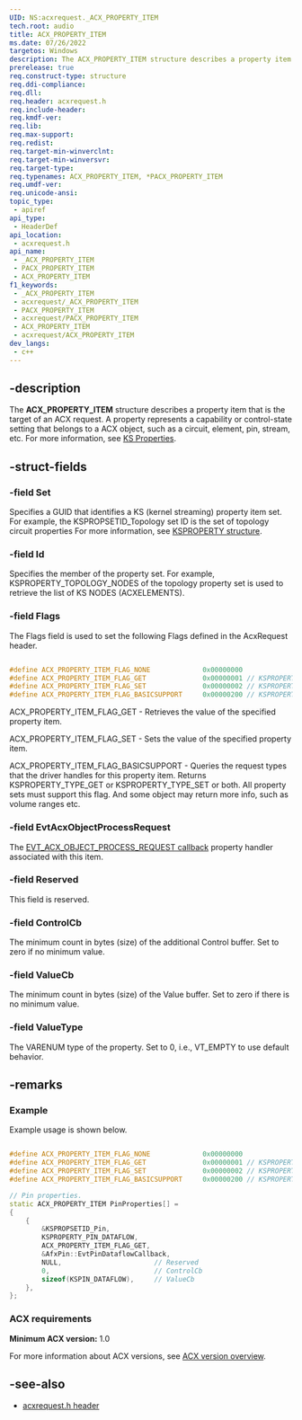 ```yaml
---
UID: NS:acxrequest._ACX_PROPERTY_ITEM
tech.root: audio
title: ACX_PROPERTY_ITEM
ms.date: 07/26/2022
targetos: Windows
description: The ACX_PROPERTY_ITEM structure describes a property item that is the target of an ACX request.
prerelease: true
req.construct-type: structure
req.ddi-compliance: 
req.dll: 
req.header: acxrequest.h
req.include-header: 
req.kmdf-ver: 
req.lib: 
req.max-support: 
req.redist: 
req.target-min-winverclnt: 
req.target-min-winversvr: 
req.target-type: 
req.typenames: ACX_PROPERTY_ITEM, *PACX_PROPERTY_ITEM
req.umdf-ver: 
req.unicode-ansi: 
topic_type:
 - apiref
api_type:
 - HeaderDef
api_location:
 - acxrequest.h
api_name:
 - _ACX_PROPERTY_ITEM
 - PACX_PROPERTY_ITEM
 - ACX_PROPERTY_ITEM
f1_keywords:
 - _ACX_PROPERTY_ITEM
 - acxrequest/_ACX_PROPERTY_ITEM
 - PACX_PROPERTY_ITEM
 - acxrequest/PACX_PROPERTY_ITEM
 - ACX_PROPERTY_ITEM
 - acxrequest/ACX_PROPERTY_ITEM
dev_langs:
 - c++
---
```


## -description

The **ACX_PROPERTY_ITEM** structure describes a property item that is the target of an ACX request. A property represents a capability or control-state setting that belongs to a ACX object, such as a circuit, element, pin, stream, etc. For more information, see [KS Properties](/windows-hardware/drivers/stream/ks-properties).

## -struct-fields

### -field Set

Specifies a GUID that identifies a KS (kernel streaming) property item set. For example, the KSPROPSETID_Topology set ID is the set of topology circuit properties For more information, see [KSPROPERTY structure](/windows-hardware/drivers/stream/ksproperty-structure).

### -field Id

Specifies the member of the property set. For example, KSPROPERTY_TOPOLOGY_NODES of the topology property set is used to retrieve the list of KS NODES (ACXELEMENTS).

### -field Flags

The Flags field is used to set the following Flags defined in the AcxRequest header.

```cpp

#define ACX_PROPERTY_ITEM_FLAG_NONE             0x00000000
#define ACX_PROPERTY_ITEM_FLAG_GET              0x00000001 // KSPROPERTY_TYPE_GET
#define ACX_PROPERTY_ITEM_FLAG_SET              0x00000002 // KSPROPERTY_TYPE_SET
#define ACX_PROPERTY_ITEM_FLAG_BASICSUPPORT     0x00000200 // KSPROPERTY_TYPE_BASICSUPPORT

```

ACX_PROPERTY_ITEM_FLAG_GET - Retrieves the value of the specified property item.

ACX_PROPERTY_ITEM_FLAG_SET - Sets the value of the specified property item.

ACX_PROPERTY_ITEM_FLAG_BASICSUPPORT - Queries the request types that the driver handles for this property item. Returns KSPROPERTY_TYPE_GET or KSPROPERTY_TYPE_SET or both. All property sets must support this flag. And some object may return more info, such as volume ranges etc.

### -field EvtAcxObjectProcessRequest

The [EVT_ACX_OBJECT_PROCESS_REQUEST callback](nc-acxrequest-evt_acx_object_process_event_request.md) property handler associated with this item.

### -field Reserved

This field is reserved.

### -field ControlCb

The minimum count in bytes (size) of the additional Control buffer. Set to zero if no minimum value.

### -field ValueCb

The minimum count in bytes (size) of the Value buffer. Set to zero if there is no minimum value.

### -field ValueType

The VARENUM type of the property. Set to 0, i.e., VT_EMPTY to use default behavior.

## -remarks

### Example

Example usage is shown below.

```cpp

#define ACX_PROPERTY_ITEM_FLAG_NONE             0x00000000
#define ACX_PROPERTY_ITEM_FLAG_GET              0x00000001 // KSPROPERTY_TYPE_GET
#define ACX_PROPERTY_ITEM_FLAG_SET              0x00000002 // KSPROPERTY_TYPE_SET
#define ACX_PROPERTY_ITEM_FLAG_BASICSUPPORT     0x00000200 // KSPROPERTY_TYPE_BASICSUPPORT

// Pin properties.
static ACX_PROPERTY_ITEM PinProperties[] =
{
    {
        &KSPROPSETID_Pin,
        KSPROPERTY_PIN_DATAFLOW,
        ACX_PROPERTY_ITEM_FLAG_GET,
        &AfxPin::EvtPinDataflowCallback,
        NULL,                       // Reserved
        0,                          // ControlCb
        sizeof(KSPIN_DATAFLOW),     // ValueCb
    },
};  

```

### ACX requirements

**Minimum ACX version:** 1.0

For more information about ACX versions, see [ACX version overview](/windows-hardware/drivers/audio/acx-version-overview).

## -see-also

- [acxrequest.h header](index.md)
